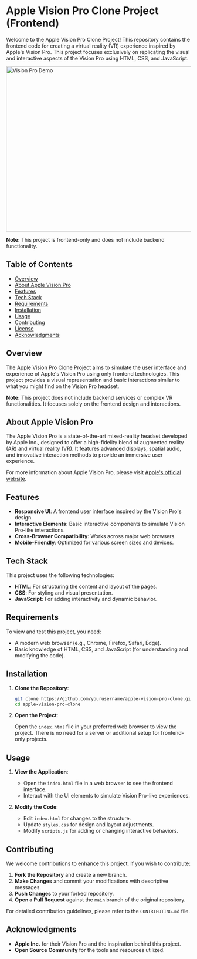 # Apple Vision Pro Clone Project (Frontend)

Welcome to the Apple Vision Pro Clone Project! This repository contains the frontend code for creating a virtual reality (VR) experience inspired by Apple's Vision Pro. This project focuses exclusively on replicating the visual and interactive aspects of the Vision Pro using HTML, CSS, and JavaScript.

<img src="vision.gif" alt="Vision Pro Demo" width="750" height="450">


**Note:** This project is frontend-only and does not include backend functionality.

## Table of Contents

- [Overview](#overview)
- [About Apple Vision Pro](#about-apple-vision-pro)
- [Features](#features)
- [Tech Stack](#tech-stack)
- [Requirements](#requirements)
- [Installation](#installation)
- [Usage](#usage)
- [Contributing](#contributing)
- [License](#license)
- [Acknowledgments](#acknowledgments)

## Overview

The Apple Vision Pro Clone Project aims to simulate the user interface and experience of Apple's Vision Pro using only frontend technologies. This project provides a visual representation and basic interactions similar to what you might find on the Vision Pro headset.

**Note:** This project does not include backend services or complex VR functionalities. It focuses solely on the frontend design and interactions.

## About Apple Vision Pro

The Apple Vision Pro is a state-of-the-art mixed-reality headset developed by Apple Inc., designed to offer a high-fidelity blend of augmented reality (AR) and virtual reality (VR). It features advanced displays, spatial audio, and innovative interaction methods to provide an immersive user experience.

For more information about Apple Vision Pro, please visit [Apple's official website](https://www.apple.com/vision-pro).

## Features

- **Responsive UI**: A frontend user interface inspired by the Vision Pro's design.
- **Interactive Elements**: Basic interactive components to simulate Vision Pro-like interactions.
- **Cross-Browser Compatibility**: Works across major web browsers.
- **Mobile-Friendly**: Optimized for various screen sizes and devices.

## Tech Stack

This project uses the following technologies:

- **HTML**: For structuring the content and layout of the pages.
- **CSS**: For styling and visual presentation.
- **JavaScript**: For adding interactivity and dynamic behavior.

## Requirements

To view and test this project, you need:

- A modern web browser (e.g., Chrome, Firefox, Safari, Edge).
- Basic knowledge of HTML, CSS, and JavaScript (for understanding and modifying the code).

## Installation

1. **Clone the Repository**:

    ```bash
    git clone https://github.com/yourusername/apple-vision-pro-clone.git
    cd apple-vision-pro-clone
    ```

2. **Open the Project**:

    Open the `index.html` file in your preferred web browser to view the project. There is no need for a server or additional setup for frontend-only projects.

## Usage

1. **View the Application**:

    - Open the `index.html` file in a web browser to see the frontend interface.
    - Interact with the UI elements to simulate Vision Pro-like experiences.

2. **Modify the Code**:

    - Edit `index.html` for changes to the structure.
    - Update `styles.css` for design and layout adjustments.
    - Modify `scripts.js` for adding or changing interactive behaviors.

## Contributing

We welcome contributions to enhance this project. If you wish to contribute:

1. **Fork the Repository** and create a new branch.
2. **Make Changes** and commit your modifications with descriptive messages.
3. **Push Changes** to your forked repository.
4. **Open a Pull Request** against the `main` branch of the original repository.

For detailed contribution guidelines, please refer to the `CONTRIBUTING.md` file.

## Acknowledgments

- **Apple Inc.** for their Vision Pro and the inspiration behind this project.
- **Open Source Community** for the tools and resources utilized.

